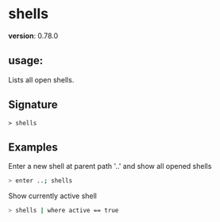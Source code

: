 # shells

**version**: 0.78.0

## **usage**:

Lists all open shells.

## Signature

`> shells `

## Examples

Enter a new shell at parent path '..' and show all opened shells

```bash
> enter ..; shells
```

Show currently active shell

```bash
> shells | where active == true
```
